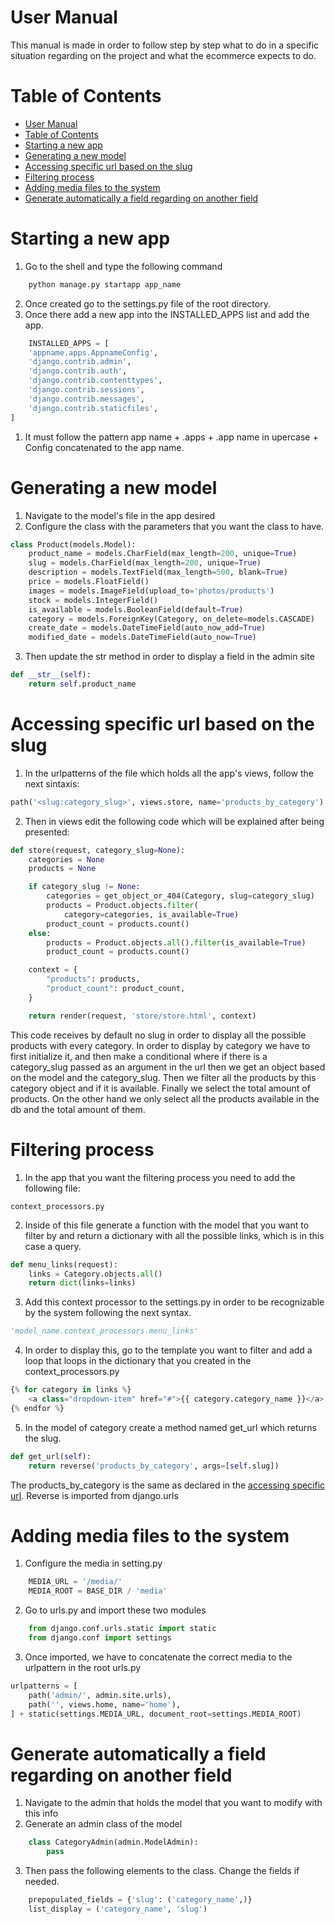 # User Manual
This manual is made in order to follow step by step what to do in a specific situation regarding on the project and what the ecommerce expects to do. 

# Table of Contents 
- [User Manual](#user-manual)
- [Table of Contents](#table-of-contents)
- [Starting a new app](#starting-a-new-app)
- [Generating a new model](#generating-a-new-model)
- [Accessing specific url based on the slug](#accessing-specific-url-based-on-the-slug)
- [Filtering process](#filtering-process)
- [Adding media files to the system](#adding-media-files-to-the-system)
- [Generate automatically a field regarding on another field](#generate-automatically-a-field-regarding-on-another-field)

# Starting a new app 
1. Go to the shell and type the following command 
```bash
    python manage.py startapp app_name
```
2. Once created go to the settings.py file of the root directory. 
3. Once there add a new app into the INSTALLED_APPS list and add the app. 
```python   
    INSTALLED_APPS = [
    'appname.apps.AppnameConfig',
    'django.contrib.admin',
    'django.contrib.auth',
    'django.contrib.contenttypes',
    'django.contrib.sessions',
    'django.contrib.messages',
    'django.contrib.staticfiles',
]
```
1. It must follow the pattern app name + .apps + .app name in upercase + Config concatenated to the app name. 

# Generating a new model 
1. Navigate to the model's file in the app desired 
2. Configure the class with the parameters that you want the class to have. 
```python
class Product(models.Model):
    product_name = models.CharField(max_length=200, unique=True)
    slug = models.CharField(max_length=200, unique=True)
    description = models.TextField(max_length=500, blank=True)
    price = models.FloatField()
    images = models.ImageField(upload_to='photos/products')
    stock = models.IntegerField()
    is_available = models.BooleanField(default=True)
    category = models.ForeignKey(Category, on_delete=models.CASCADE)
    create_date = models.DateTimeField(auto_now_add=True)
    modified_date = models.DateTimeField(auto_now=True)
```
3. Then update the str method in order to display a field in the admin site 
```python
def __str__(self):
    return self.product_name
```

# Accessing specific url based on the slug
1. In the urlpatterns of the file which holds all the app's views, follow the next sintaxis:
```python
path('<slug:category_slug>', views.store, name='products_by_category')
```
2. Then in views edit the following code which will be explained after being presented:
```python
def store(request, category_slug=None):
    categories = None
    products = None

    if category_slug != None:
        categories = get_object_or_404(Category, slug=category_slug)
        products = Product.objects.filter(
            category=categories, is_available=True)
        product_count = products.count()
    else:
        products = Product.objects.all().filter(is_available=True)
        product_count = products.count()

    context = {
        "products": products,
        "product_count": product_count,
    }

    return render(request, 'store/store.html', context)
```
This code receives by default no slug in order to display all the possible products with every category. In order to display by category we have to first initialize it, and then make a conditional where if there is a category_slug passed as an argument in the url then we get an object based on the model and the category_slug. Then we filter all the products by this category object and if it is available. Finally we select the total amount of products. On the other hand we only select all the products available in the db and the total amount of them. 





# Filtering process 
1. In the app that you want the filtering process you need to add the following file:
```text
context_processors.py
```
2. Inside of this file generate a function with the model that you want to filter by and return a dictionary with all the possible links, which is in this case a query.
```python
def menu_links(request):
    links = Category.objects.all()
    return dict(links=links)
```
3. Add this context processor to the settings.py in order to be recognizable by the system following the next syntax.
```python
'model_name.context_processors.menu_links'
```
4. In order to display this, go to the template you want to filter and add a loop that loops in the dictionary that you created in the context_processors.py
```python
{% for category in links %}
    <a class="dropdown-item" href="#">{{ category.category_name }}</a>
{% endfor %}
```
5. In the model of category create a method named get_url which returns the slug.
```python
def get_url(self):
    return reverse('products_by_category', args=[self.slug])
```
The products_by_category is the same as declared in the [accessing specific url](#accessing-specific-url-based-on-the-slug). Reverse is imported from django.urls





# Adding media files to the system 
1. Configure the media in setting.py

```python 
    MEDIA_URL = '/media/'
    MEDIA_ROOT = BASE_DIR / 'media'
```
2. Go to urls.py and import these two modules
```python
    from django.conf.urls.static import static
    from django.conf import settings
```
3. Once imported, we have to concatenate the correct media to the urlpattern in the root urls.py
```python
urlpatterns = [
    path('admin/', admin.site.urls),
    path('', views.home, name='home'),
] + static(settings.MEDIA_URL, document_root=settings.MEDIA_ROOT)
```





# Generate automatically a field regarding on another field
1. Navigate to the admin that holds the model that you want to modify with this info 
2. Generate an admin class of the model
```python
    class CategoryAdmin(admin.ModelAdmin):
        pass
```
3. Then pass the following elements to the class. Change the fields if needed.
```python 
    prepopulated_fields = {'slug': ('category_name',)}
    list_display = ('category_name', 'slug')
``` 